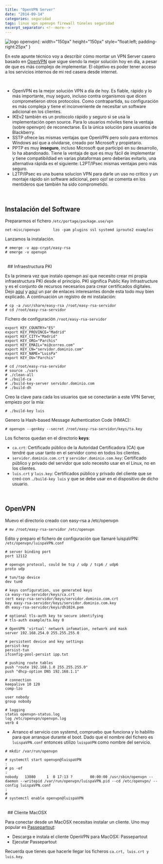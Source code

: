 ```yaml
---
title: "OpenVPN Server"
date: "2014-09-14"
categories: seguridad
tags: linux vpn openvpn firewall túneles seguridad
excerpt_separator: <!--more-->
---
```


![logo openvpn](/assets/img/posts/logo-openvpn.svg){: width="150px" height="150px" style="float:left; padding-right:25px" } 

En este apunte técnico voy a describir cómo montar un VPN Server casero basado en [OpenVPN](https://openvpn.net/) que sigue siendo la mejor solución hoy en día, a pesar de que es más complejo de implementar. El objetivo es poder tener acceso a los servicios internos de mi red casera desde internet.


<br clear="left"/>
<!--more-->

- OpenVPN es la mejor solución VPN a día de hoy. Es fiable, rápido y lo más importante, muy seguro, incluso contra organismos que dicen comprometieron otros protocolos. Como contrapartida, su configuración es más compleja y tiene el inconveniente de necesitar un software adicional en los clientes.
- IKEv2 también es un protocolo rápido y seguro si se usa la implementación open source. Para lo usuarios móviles tiene la ventaja (sobre openvpn) de reconectarse. Es la única solución para usuarios de Blackberry.
- SSTP ofrece las mismas ventajas que OpenVPN pero solo para entornos Windows así que a olvidarse, creado por Microsoft y propietario.
- PPTP es muy **inseguro**, incluso Microsoft que participó en su desarrollo, lo ha abandonado. Tiene la ventaja de que es muy fácil de implementar y tiene compatibildiad en varias plataformas pero deberías evitarlo, una alternativa rápida es el siguiente: L2PT/IPsec mismas ventajas pero más seguro.
- L2TP/IPsec es una buena solucíon VPN para darle un uso no crítico y un montaje rápido sin software adicional, pero ojo! se comenta en los mentideros que también ha sido comprometido.

<br/>

## Instalación del Software

Prepararmos el fichero `/etc/portage/package.use/vpn`

```config
net-misc/openvpn      lzo -pam plugins ssl systemd iproute2 examples
```

Lanzamos la instalación.

```console
# emerge -v app-crypt/easy-rsa
# emerge -v openvpn
```

<br/>
 
## Infraestructura PKI

Es la primera vez que instalo openvpn así que necesito crear mi propia infraestructura PKI desde el principio. PKI significa Public Key Infrastructure y es el conjunto de recursos necesarios para crear certificados digitales. Dejo [aquí](http://sobrebits.com/montar-un-servidor-casero-con-raspberry-pi-parte-7-instalacion-y-configuracion-de-openvpn/) y [aquí](https://wiki.gentoo.org/wiki/Create_a_Public_Key_Infrastructure_Using_the_easy-rsa_Scripts) un par de enlaces interesantes donde esta todo muy bien explicado. A continuación un registro de mi instalación:

```console
# cp -a /usr/share/easy-rsa /root/easy-rsa-servidor
# cd /root/easy-rsa-servidor
```
Fichero de configuración `/root/easy-rsa-servidor`

```config
export KEY_COUNTRY="ES"
export KEY_PROVINCE="Madrid"
export KEY_CITY="Madrid"
export KEY_ORG="Parchis"
export KEY_EMAIL="mi@correo.com"
export KEY_CN="servidor.dominio.com"
export KEY_NAME="LuisPa"
export KEY_OU="Parchis"
```

```console
# cd /root/easy-rsa-servidor
# source ./vars
# ./clean-all
# ./build-ca
# ./build-key-server servidor.dominio.com
# ./build-dh
```

Creo la clave para cada los usuarios que se conectarán a este VPN Server, empiezo por la mía:

```console
# ./build-key luis
```

Genero la Hash-based Message Authentication Code (HMAC):

```console
# openvpn --genkey --secret /root/easy-rsa-servidor/keys/ta.key
```

Los ficheros quedan en el directorio **keys**:

- `ca.crt`: Certificado público de la Autoridad Certificadora (CA) que tendré que usar tanto en el servidor como en todos los clientes.
- `servidor.dominio.com.crt` y `servidor.dominio.com.key`: Certificado público y privado del servidor que solo necesito usar en el Linux, no en los clientes.
- `luis.crt` y `luis.key`: Certificados público y privado del cliente que se creó con `./build-key luis` y que se debe usar en el dispositivo de dicho usuario.
 
<br/>

## OpenVPN

Muevo el directorio creado con easy-rsa a /etc/openvpn

```console
# mv /root/easy-rsa-servidor /etc/openvpn
```

Edito y preparo el fichero de configuración que llamaré luispaVPN: `/etc/openvpn/luispaVPN.conf`

```config
# server binding port
port 12112

# openvpn protocol, could be tcp / udp / tcp6 / udp6
proto udp

# tun/tap device
dev tun0

# keys configuration, use generated keys
ca easy-rsa-servidor/keys/ca.crt
cert easy-rsa-servidor/keys/servidor.dominio.com.crt
key easy-rsa-servidor/keys/servidor.dominio.com.key
dh easy-rsa-servidor/keys/dh1024.pem

# optional tls-auth key to secure identifying
# tls-auth example/ta.key 0

# OpenVPN 'virtual' network infomation, network and mask
server 192.168.254.0 255.255.255.0

# persistent device and key settings
persist-key
persist-tun
ifconfig-pool-persist ipp.txt

# pushing route tables
push "route 192.168.1.0 255.255.255.0"
push "dhcp-option DNS 192.168.1.1"

# connection
keepalive 10 120
comp-lzo

user nobody
group nobody

# logging
status openvpn-status.log
log /etc/openvpn/openvpn.log
verb 4
```

- Arranco el servicio con systemd, compruebo que funciona y lo habilito para que arranque durante el boot. Dado que el nombre del fichero es `luispaVPN.conf` entonces utilizo `luispaVPN` como nombre del servicio.

```console
# mkdir /var/run/openvpn

# systemctl start openvpn@luispaVPN
:
# ps -ef 
:
nobody   13080     1  0 17:13 ?        00:00:00 /usr/sbin/openvpn --daemon --writepid /var/run/openvpn/luispaVPN.pid --cd /etc/openvpn/ --config luispaVPN.conf
:
#
# systemctl enable openvpn@luispaVPN
```

<br/>
 
## Cliente MacOSX

Para conectar desde un MacOSX necesitas instalar un cliente. Uno muy popular es [Passepartout](https://passepartoutvpn.app/):

- Descarga e instala el cliente OpenVPN para MacOSX: Passepartout
- Ejecutar Passepartout

Recuerda que tienes que hacerle llegar los ficheros `ca.crt, luis.crt y luis.key`.
